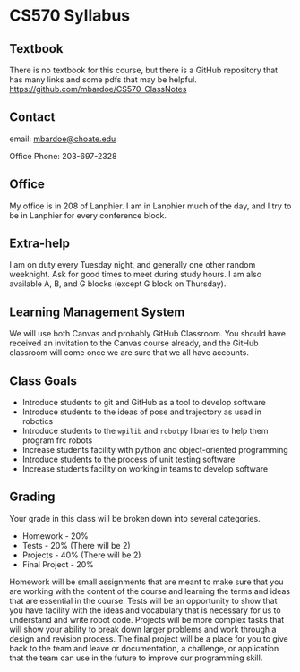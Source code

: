 [comment]: render 

# CS570 Syllabus

## Textbook

There is no textbook for this course, but there is a GitHub repository that has many links and some pdfs that may be 
helpful. https://github.com/mbardoe/CS570-ClassNotes


## Contact

email: mbardoe@choate.edu

Office Phone: 203-697-2328

## Office

My office is in 208 of Lanphier. I am in Lanphier much of the day, and I try to be in Lanphier for every conference block.

## Extra-help

I am on duty every Tuesday night, and generally one other random weeknight. Ask for good times to meet during study hours.
I am also available A, B, and G blocks (except G block on Thursday).

## Learning Management System

We will use both Canvas and probably GitHub Classroom. You should have received an invitation to the Canvas course already, 
and the GitHub classroom will come once we are sure that we all have accounts.

## Class Goals

* Introduce students to git and GitHub as a tool to develop software
* Introduce students to the ideas of pose and trajectory as used in robotics
* Introduce students to the ```wpilib```  and ```robotpy``` libraries to help them program frc robots
* Increase students facility with python and object-oriented programming
* Introduce students to the process of unit testing software
* Increase students facility on working in teams to develop software

## Grading

Your grade in this class will be broken down into several categories. 

* Homework - 20%
* Tests - 20% (There will be 2)
* Projects - 40% (There will be 2)
* Final Project - 20%

Homework will be small assignments that are meant to make sure that you are working with the content of the course and 
learning the terms and ideas that are essential in the course. Tests will be an opportunity to show that you have 
facility with the ideas and vocabulary that is necessary for us to understand and write robot code. Projects will be more complex tasks
that will show your ability to break down larger problems and work through a design and revision process. 
The final project will be a place for you to give back to the team and leave or documentation, a challenge, or application 
that the team can use in the future to improve our programming skill. 
